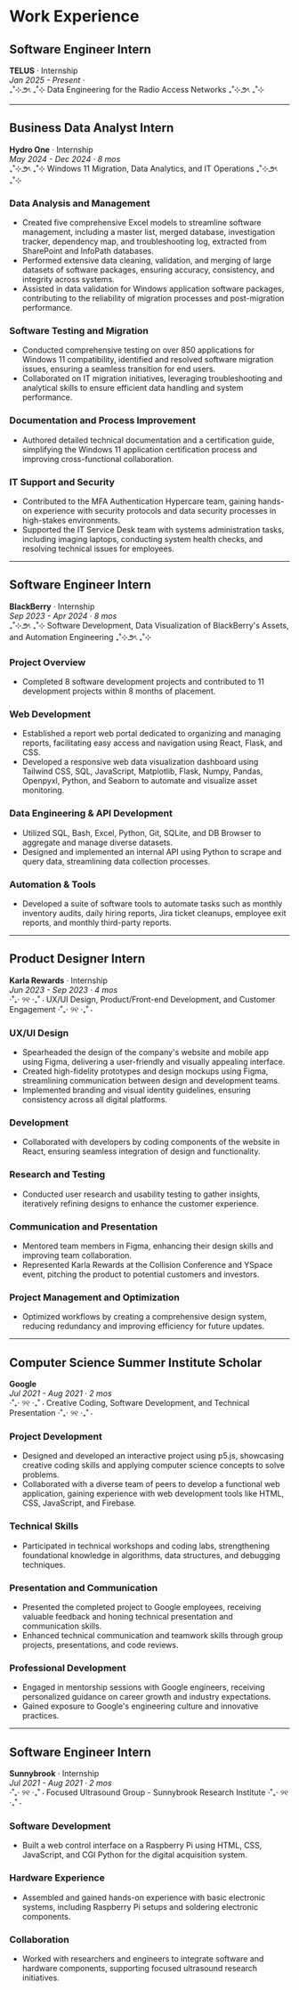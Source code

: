 
# Work Experience

## Software Engineer Intern
**TELUS** · Internship  
*Jan 2025 - Present ·*  
₊˚⊹౨ৎ ₊˚⊹ Data Engineering for the Radio Access Networks ₊˚⊹౨ৎ ₊˚⊹  

---

## Business Data Analyst Intern
**Hydro One** · Internship  
*May 2024 - Dec 2024 · 8 mos*  
₊˚⊹౨ৎ ₊˚⊹ Windows 11 Migration, Data Analytics, and IT Operations ₊˚⊹౨ৎ ₊˚⊹  

### Data Analysis and Management  
- Created five comprehensive Excel models to streamline software management, including a master list, merged database, investigation tracker, dependency map, and troubleshooting log, extracted from SharePoint and InfoPath databases.  
- Performed extensive data cleaning, validation, and merging of large datasets of software packages, ensuring accuracy, consistency, and integrity across systems.  
- Assisted in data validation for Windows application software packages, contributing to the reliability of migration processes and post-migration performance.  

### Software Testing and Migration  
- Conducted comprehensive testing on over 850 applications for Windows 11 compatibility, identified and resolved software migration issues, ensuring a seamless transition for end users.  
- Collaborated on IT migration initiatives, leveraging troubleshooting and analytical skills to ensure efficient data handling and system performance.  

### Documentation and Process Improvement  
- Authored detailed technical documentation and a certification guide, simplifying the Windows 11 application certification process and improving cross-functional collaboration.  

### IT Support and Security  
- Contributed to the MFA Authentication Hypercare team, gaining hands-on experience with security protocols and data security processes in high-stakes environments.  
- Supported the IT Service Desk team with systems administration tasks, including imaging laptops, conducting system health checks, and resolving technical issues for employees.  

---

## Software Engineer Intern
**BlackBerry** · Internship  
*Sep 2023 - Apr 2024 · 8 mos*  
₊˚⊹౨ৎ ₊˚⊹ Software Development, Data Visualization of BlackBerry's Assets, and Automation Engineering ₊˚⊹౨ৎ ₊˚⊹  

### Project Overview  
- Completed 8 software development projects and contributed to 11 development projects within 8 months of placement.  

### Web Development  
- Established a report web portal dedicated to organizing and managing reports, facilitating easy access and navigation using React, Flask, and CSS.  
- Developed a responsive web data visualization dashboard using Tailwind CSS, SQL, JavaScript, Matplotlib, Flask, Numpy, Pandas, Openpyxl, Python, and Seaborn to automate and visualize asset monitoring.  

### Data Engineering & API Development  
- Utilized SQL, Bash, Excel, Python, Git, SQLite, and DB Browser to aggregate and manage diverse datasets.  
- Designed and implemented an internal API using Python to scrape and query data, streamlining data collection processes.  

### Automation & Tools  
- Developed a suite of software tools to automate tasks such as monthly inventory audits, daily hiring reports, Jira ticket cleanups, employee exit reports, and monthly third-party reports.  

---

## Product Designer Intern
**Karla Rewards** · Internship  
*Jun 2023 - Sep 2023 · 4 mos*  
⋅˚₊‧ ୨୧ ‧₊˚ ⋅ UX/UI Design, Product/Front-end Development, and Customer Engagement ⋅˚₊‧ ୨୧ ‧₊˚ ⋅  

### UX/UI Design  
- Spearheaded the design of the company's website and mobile app using Figma, delivering a user-friendly and visually appealing interface.  
- Created high-fidelity prototypes and design mockups using Figma, streamlining communication between design and development teams.  
- Implemented branding and visual identity guidelines, ensuring consistency across all digital platforms.  

### Development  
- Collaborated with developers by coding components of the website in React, ensuring seamless integration of design and functionality.  

### Research and Testing  
- Conducted user research and usability testing to gather insights, iteratively refining designs to enhance the customer experience.  

### Communication and Presentation  
- Mentored team members in Figma, enhancing their design skills and improving team collaboration.  
- Represented Karla Rewards at the Collision Conference and YSpace event, pitching the product to potential customers and investors.  

### Project Management and Optimization  
- Optimized workflows by creating a comprehensive design system, reducing redundancy and improving efficiency for future updates.  

---

## Computer Science Summer Institute Scholar
**Google**  
*Jul 2021 - Aug 2021 · 2 mos*  
⋅˚₊‧ ୨୧ ‧₊˚ ⋅ Creative Coding, Software Development, and Technical Presentation ⋅˚₊‧ ୨୧ ‧₊˚ ⋅  

### Project Development  
- Designed and developed an interactive project using p5.js, showcasing creative coding skills and applying computer science concepts to solve problems.  
- Collaborated with a diverse team of peers to develop a functional web application, gaining experience with web development tools like HTML, CSS, JavaScript, and Firebase.  

### Technical Skills  
- Participated in technical workshops and coding labs, strengthening foundational knowledge in algorithms, data structures, and debugging techniques.  

### Presentation and Communication  
- Presented the completed project to Google employees, receiving valuable feedback and honing technical presentation and communication skills.  
- Enhanced technical communication and teamwork skills through group projects, presentations, and code reviews.  

### Professional Development  
- Engaged in mentorship sessions with Google engineers, receiving personalized guidance on career growth and industry expectations.  
- Gained exposure to Google's engineering culture and innovative practices.  

---

## Software Engineer Intern
**Sunnybrook** · Internship  
*Jul 2021 - Aug 2021 · 2 mos*  
⋅˚₊‧ ୨୧ ‧₊˚ ⋅ Focused Ultrasound Group - Sunnybrook Research Institute ⋅˚₊‧ ୨୧ ‧₊˚ ⋅  

### Software Development  
- Built a web control interface on a Raspberry Pi using HTML, CSS, JavaScript, and CGI Python for the digital acquisition system.  

### Hardware Experience  
- Assembled and gained hands-on experience with basic electronic systems, including Raspberry Pi setups and soldering electronic components.  

### Collaboration  
- Worked with researchers and engineers to integrate software and hardware components, supporting focused ultrasound research initiatives.
```

